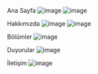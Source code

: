 Ana Sayfa
![image](https://github.com/user-attachments/assets/50bb3b1a-0649-4976-950f-a6df3a1fd447)
![image](https://github.com/user-attachments/assets/acfb5051-e219-4cfc-bd6a-79751f5594bc)

Hakkımızda
![image](https://github.com/user-attachments/assets/4fd6348b-8dc5-48b6-a0ba-f529a484974d)
![image](https://github.com/user-attachments/assets/e7649e9f-e9ba-4e6e-9135-62b7112ffdaa)

Bölümler
![image](https://github.com/user-attachments/assets/313a5ed6-5457-4b00-8263-15984ac28f51)

Duyurular
![image](https://github.com/user-attachments/assets/e949e203-ef18-4d12-9ccc-eb20619df5fe)

İletişim
![image](https://github.com/user-attachments/assets/b2e25a9f-af3f-432a-9f6f-757213660b41)
